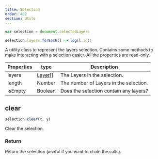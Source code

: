 ```yaml
---
title: Selection
order: 402
section: Utils
---
```


```javascript
var selection = document.selectedLayers

selection.layers.forEach(l => log(l.id))
```

A utility class to represent the layers selection. Contains some methods to make interacting with a selection easier. All the properties are read-only.

| Properties | type              | Description                            |
| ---------- | ----------------- | -------------------------------------- |
| layers     | [Layer](#layer)[] | The Layers in the selection.           |
| length     | Number            | The number of Layers in the selection. |
| isEmpty    | Boolean           | Does the selection contain any layers? |

## clear

```javascript
selection.clear(x, y)
```

Clear the selection.

### Return

Return the selection (useful if you want to chain the calls).
